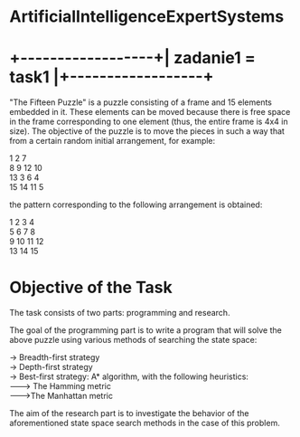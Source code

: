 # ArtificialIntelligenceExpertSystems  
  
  
# +------------------+| zadanie1 = task1 |+------------------+

"The Fifteen Puzzle" is a puzzle consisting of a frame and 15 elements embedded in it. These elements can be moved because there is free space in the frame corresponding to one element  (thus, the entire frame is 4x4 in size). The objective of the puzzle is to move the pieces in such a way that from a certain random initial arrangement, for example:  
  
1 2 7  
8 9 12 10  
13 3 6 4  
15 14 11 5  
  
the pattern corresponding to the following arrangement is obtained:  

1 2 3 4  
5 6 7 8  
9 10 11 12  
13 14 15  
  
# Objective of the Task  
The task consists of two parts: programming and research.

The goal of the programming part is to write a program that will solve the above puzzle using various methods of searching the state space:

-> Breadth-first strategy  
-> Depth-first strategy  
-> Best-first strategy: A* algorithm, with the following heuristics:  
---> The Hamming metric  
--->The Manhattan metric  

The aim of the research part is to investigate the behavior of the aforementioned state space search methods in the case of this problem.

